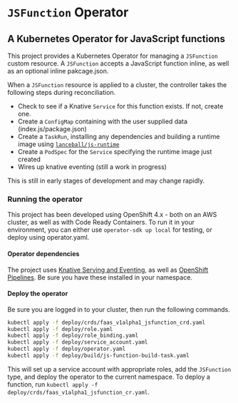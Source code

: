 # `JSFunction` Operator
## A Kubernetes Operator for JavaScript functions

This project provides a Kubernetes Operator for managing a `JSFunction`
custom resource. A `JSFunction` accepts a JavaScript function inline,
as well as an optional inline pakcage.json.

When a `JSFunction` resource is applied to a cluster,
the controller takes the following steps during reconciliation.

* Check to see if a Knative `Service` for this function exists. If not, create one.
* Create a `ConfigMap` containing with the user supplied data (index.js/package.json)
* Create a `TaskRun`, installing any dependencies and building a runtime image using [`lanceball/js-runtime`](https://github.com/openshift-cloud-functions/faas-js-runtime-image)
* Create a `PodSpec` for the `Service` specifying the runtime image just created
* Wires up knative eventing (still a work in progress)

This is still in early stages of development and may change rapidly.

### Running the operator
This project has been developed using OpenShift 4.x - both on an AWS cluster,
as well as with Code Ready Containers. To run it in your environment, you can
either use `operator-sdk up local` for testing, or deploy using operator.yaml.

#### Operator dependencies
The project uses [Knative Serving and Eventing](https://knative.dev), as well as 
[OpenShift Pipelines](https://github.com/openshift/tektoncd-pipeline).
Be sure you have these installed in your namespace.

#### Deploy the operator
Be sure you are logged in to your cluster, then run the following commands.

```sh
kubectl apply -f deploy/crds/faas_v1alpha1_jsfunction_crd.yaml
kubectl apply -f deploy/role.yaml
kubectl apply -f deploy/role_binding.yaml
kubectl apply -f deploy/service_account.yaml
kubectl apply -f deploy/operator.yaml
kubectl apply -f deploy/build/js-function-build-task.yaml
```

This will set up a service account with appropriate roles, add the `JSFunction`
type, and deploy the operator to the current namespace. To deploy a function,
run `kubectl apply -f deploy/crds/faas_v1alpha1_jsfunction_cr.yaml`.
